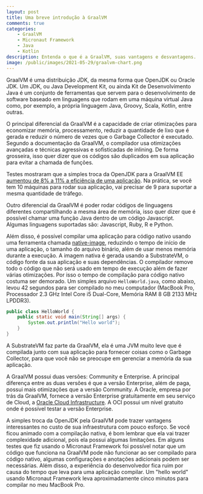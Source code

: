 ```yaml
---
layout: post
title: Uma breve introdução à GraalVM
comments: true
categories: 
    - GraalVM
    - Micronaut Framework
    - Java
    - Kotlin
description: Entenda o que é a GraalVM, suas vantagens e desvantagens.
image: /public/images/2021-05-29/graalvm-chart.png
---
```


GraalVM é uma distribuição JDK, da mesma forma que OpenJDK ou Oracle JDK. Um JDK, ou Java Development Kit, ou ainda Kit de Desenvolvimento Java é um conjunto de ferramentas que servem para o desenvolvimento de software baseado em linguagens que rodam em uma máquina virtual Java como, por exemplo, a própria linguagem Java, Groovy, Scala, Kotlin, entre outras.

O principal diferencial da GraalVM é a capacidade de criar otimizações para economizar memória, processamento, reduzir a quantidade de lixo que é gerada e reduzir o número de vezes que o Garbage Collector é executado. Segundo a documentação da GraalVM, o compilador usa otimizações avançadas e técnicas agressivas e sofisticadas de inlining. De forma grosseira, isso quer dizer que os códigos são duplicados em sua aplicação para evitar a chamada de funções.

Testes mostraram que a simples troca da OpenJDK para a GraalVM EE [aumentou de 8% a 11% a eficiência de uma aplicação](https://www.graalvm.org/java/advantages/). Na prática, se você tem 10 máquinas para rodar sua aplicação, vai precisar de 9 para suportar a mesma quantidade de tráfego.

Outro diferencial da GraalVM é poder rodar códigos de linguagens diferentes compartilhando a mesma área de memória, isso quer dizer que é possível chamar uma função Java dentro de um código Javascript. Algumas linguagens suportadas são: Javascript, Ruby, R e Python.

Além disso, é possível compilar uma aplicação para código nativo usando uma ferramenta chamada [native-image](https://www.graalvm.org/reference-manual/native-image/), reduzindo o tempo de início de uma aplicação, o tamanho do arquivo binário, além de usar menos memória durante a execução. A imagem nativa é gerada usando a SubstrateVM, o código fonte da sua aplicação e suas dependências. O compilador remove todo o código que não será usado em tempo de execução além de fazer várias otimizações. Por isso o tempo de compilação para código nativo costuma ser demorado. Um simples arquivo `HelloWorld.java`, como abaixo, levou 42 segundos para ser compilado no meu computador (MacBook Pro, Processador 2.3 GHz Intel Core i5 Dual-Core, Memória RAM 8 GB 2133 MHz LPDDR3).


```java
public class HelloWorld {
    public static void main(String[] args) {
        System.out.println("Hello world");
    }
}
```

A SubstrateVM faz parte da GraalVM, ela é uma JVM muito leve que é compilada junto com sua aplicação para fornecer coisas como o Garbage Collector, para que você não se preocupe em gerenciar a memória da sua aplicação.

A GraalVM possui duas versões: Community e Enterprise. A principal diferença entre as duas versões é que a versão Enterprise, além de paga, possui mais otimizações que a versão Community. A Oracle, empresa por trás da GraalVM, fornece a versão Enterprise gratuitamente em seu serviço de Cloud, a [Oracle Cloud Infrastructure](https://www.oracle.com/cloud/). A OCI possui um nível gratuito onde é possível testar a versão Enterprise.

A simples troca da OpenJDK pela GraalVM pode trazer vantagens interessantes no custo de sua infraestrutura com pouco esforço. Se você ficou animado com a compilação nativa, é bom lembrar que ela vai trazer complexidade adicional, pois ela possui algumas limitações. Em alguns testes que fiz usando o Micronaut Framework foi possível notar que um código que funciona na GraalVM pode não funcionar ao ser compilado para código nativo, algumas configurações e anotações adicionais podem ser necessárias. Além disso, a experiência do desenvolvedor fica ruim por causa do tempo que leva para uma aplicação compilar. Um "hello world" usando Micronaut Framework leva aproximadamente cinco minutos para compilar no meu MacBook Pro.
